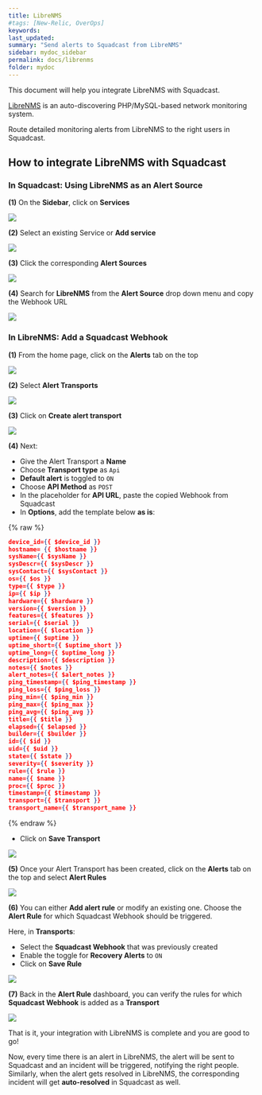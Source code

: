 ```yaml
---
title: LibreNMS
#tags: [New-Relic, OverOps]
keywords: 
last_updated: 
summary: "Send alerts to Squadcast from LibreNMS"
sidebar: mydoc_sidebar
permalink: docs/librenms
folder: mydoc
---
```


This document will help you integrate LibreNMS with Squadcast.

[LibreNMS](https://librenms.org/) is an auto-discovering PHP/MySQL-based network monitoring system.

Route detailed monitoring alerts from LibreNMS to the right users in Squadcast.

## How to integrate LibreNMS with Squadcast

### In Squadcast: Using LibreNMS as an Alert Source

**(1)** On the **Sidebar**, click on **Services**

![](images/integration_1-1.png)

**(2)** Select an existing Service or **Add service** 

![](images/integration_1-2.png)

**(3)** Click the corresponding **Alert Sources**

![](images/integration_1.png)

**(4)** Search for **LibreNMS** from  the **Alert Source** drop down menu and copy the Webhook URL

![](images/librenms_1.png)

### In LibreNMS: Add a Squadcast Webhook

**(1)** From the home page, click on the **Alerts** tab on the top

![](images/librenms_2.png)

**(2)** Select **Alert Transports**

![](images/librenms_3.png)

**(3)** Click on **Create alert transport**

![](images/librenms_4.png)

**(4)** Next:

- Give the Alert Transport a **Name**
- Choose **Transport type** as `Api`
- **Default alert** is toggled to `ON`
- Choose **API Method** as `POST`
- In the placeholder for **API URL**, paste the copied Webhook from Squadcast
- In **Options**, add the template below **as is**:

{% raw %}
```json
device_id={{ $device_id }}
hostname= {{ $hostname }}
sysName={{ $sysName }}
sysDescr={{ $sysDescr }}
sysContact={{ $sysContact }}
os={{ $os }}
type={{ $type }}
ip={{ $ip }}
hardware={{ $hardware }}
version={{ $version }}
features={{ $features }}
serial={{ $serial }}
location={{ $location }}
uptime={{ $uptime }}
uptime_short={{ $uptime_short }}
uptime_long={{ $uptime_long }}
description={{ $description }}
notes={{ $notes }}
alert_notes={{ $alert_notes }}
ping_timestamp={{ $ping_timestamp }}
ping_loss={{ $ping_loss }}
ping_min={{ $ping_min }}
ping_max={{ $ping_max }}
ping_avg={{ $ping_avg }}
title={{ $title }}
elapsed={{ $elapsed }}
builder={{ $builder }}
id={{ $id }}
uid={{ $uid }}
state={{ $state }}
severity={{ $severity }}
rule={{ $rule }}
name={{ $name }} 
proc={{ $proc }} 
timestamp={{ $timestamp }} 
transport={{ $transport }} 
transport_name={{ $transport_name }}
```
{% endraw %}

- Click on **Save Transport**

![](images/librenms_5.png)

**(5)** Once your Alert Transport has been created, click on the **Alerts** tab on the top and select **Alert Rules**

![](images/librenms_6.png)

**(6)** You can either **Add alert rule** or modify an existing one. Choose the **Alert Rule** for which Squadcast Webhook should be triggered.

Here, in **Transports**:
- Select the **Squadcast Webhook** that was previously created 
- Enable the toggle for **Recovery Alerts** to `ON`
- Click on **Save Rule**

![](images/librenms_7.png)

**(7)** Back in the **Alert Rule** dashboard, you can verify the rules for which **Squadcast Webhook** is added as a **Transport**

![](images/librenms_8.png)

That is it, your integration with LibreNMS is complete and you are good to go!

Now, every time there is an alert in LibreNMS, the alert will be sent to Squadcast and an incident will be triggered, notifying the right people. Similarly, when the alert gets resolved in LibreNMS, the corresponding incident will get **auto-resolved** in Squadcast as well.